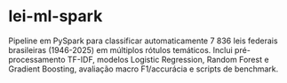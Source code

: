 # lei-ml-spark
Pipeline em PySpark para classificar automaticamente 7 836 leis federais brasileiras (1946-2025) em múltiplos rótulos temáticos. Inclui pré-processamento TF-IDF, modelos Logistic Regression, Random Forest e Gradient Boosting, avaliação macro F1/accurácia e scripts de benchmark.
